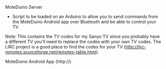 MoteDuino Server
- Script to be loaded on an Arduino to allow you to send commands from the MoteDuino Android app over Bluetooth and be able to control your TV.

Note: This contains the TV codes for my Sanyo TV since you probably have a different TV you'll need to replace the codes with your own TV codes. The LIRC project is a good place to find the codes for your TV (http://lirc-remotes.sourceforge.net/remotes-table.html).

MoteDuino Android App (http://)